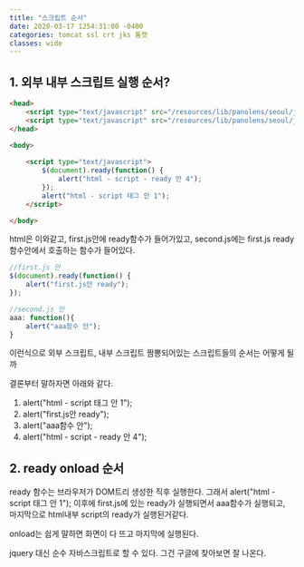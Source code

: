 ```yaml
---
title: "스크립트 순서"
date: 2020-03-17 1254:31:00 -0400
categories: tomcat ssl crt jks 톰캣
classes: wide
---
```


## 1. 외부 내부 스크립트 실행 순서?

```html
<head>
    <script type="text/javascript" src="/resources/lib/panolens/seoul/js/first.js"></script>
    <script type="text/javascript" src="/resources/lib/panolens/seoul/js/second.js"></script>
</head>
  
<body>

    <script type="text/javascript">
        $(document).ready(function() {
            alert("html - script - ready 안 4");
        });
        alert("html - script 태그 안 1");
    </script>

</body>

```

html은 이와같고, first.js안에 ready함수가 들어가있고, second.js에는 first.js ready함수안에서 호출하는 함수가 들어있다.

```javascript
//first.js 안
$(document).ready(function() {
    alert("first.js안 ready");
});

//second.js 안
aaa: function(){
    alert("aaa함수 안");
}
```

이런식으로 외부 스크립트, 내부 스크립트 짬뽕되어있는 스크립트들의 순서는 어떻게 될까

결론부터 말하자면 아래와 같다.

1. alert("html - script 태그 안 1");
2. alert("first.js안 ready");
3. alert("aaa함수 안");
4. alert("html - script - ready 안 4");

## 2. ready onload 순서

ready 함수는 브라우저가 DOM트리 생성한 직후 실행한다. 그래서 alert("html - script 태그 안 1"); 이후에 first.js에 있는 ready가 실행되면서 aaa함수가 실행되고, 마지막으로 html내부 script의 ready가 실행된거같다.

onload는 쉽게 말하면 화면이 다 뜨고 마지막에 실행된다.

jquery 대신 순수 자바스크립트로 할 수 있다. 그건 구글에 찾아보면 잘 나온다.



